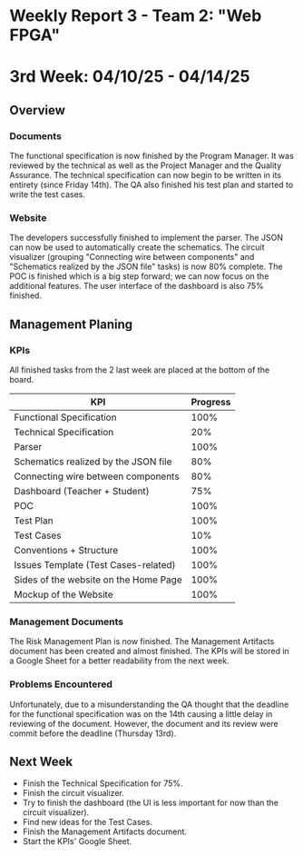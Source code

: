 # Weekly Report 3 - Team 2: "Web FPGA"

# 3rd Week: 04/10/25 - 04/14/25

## Overview

### Documents

The functional specification is now finished by the Program Manager. It was reviewed by the technical as well as the Project Manager and the Quality Assurance. The technical specification can now begin to be written in its entirety (since Friday 14th). The QA also finished his test plan and started to write the test cases.

### Website

The developers successfully finished to implement the parser. The JSON can now be used to automatically create the schematics. The circuit visualizer (grouping "Connecting wire between components" and "Schematics realized by the JSON file" tasks) is now 80% complete. The POC is finished which is a big step forward; we can now focus on the additional features. The user interface of the dashboard is also 75% finished.

## Management Planing

### KPIs

All finished tasks from the 2 last week are placed at the bottom of the board.

| KPI                                     | Progress |
| --------------------------------------- | -------- |
| Functional Specification                | 100%     |
| Technical Specification                 | 20%      |
| Parser                                  | 100%     |
| Schematics realized by the JSON file    | 80%      |
| Connecting wire between components      | 80%      |
| Dashboard (Teacher + Student)           | 75%      |
| POC                                     | 100%     |
| Test Plan                               | 100%     |
| Test Cases                              | 10%      |
| Conventions + Structure                 | 100%     |
| Issues Template (Test Cases-related)    | 100%     |
| Sides of the website on the Home Page   | 100%     |
| Mockup of the Website                   | 100%     |

### Management Documents

The Risk Management Plan is now finished. The Management Artifacts document has been created and almost finished. The KPIs will be stored in a Google Sheet for a better readability from the next week.

### Problems Encountered

Unfortunately, due to a misunderstanding the QA thought that the deadline for the functional specification was on the 14th causing a little delay in reviewing of the document. However, the document and its review were commit before the deadline (Thursday 13rd).

## Next Week

- Finish the Technical Specification for 75%.
- Finish the circuit visualizer.
- Try to finish the dashboard (the UI is less important for now than the circuit visualizer).
- Find new ideas for the Test Cases.
- Finish the Management Artifacts document.
- Start the KPIs' Google Sheet.